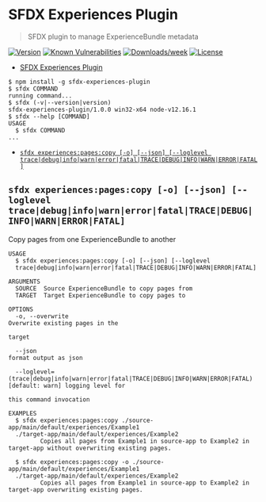 # SFDX Experiences Plugin

> SFDX plugin to manage ExperienceBundle metadata

[![Version](https://img.shields.io/npm/v/sfdx-experiences-plugin.svg)](https://npmjs.org/package/sfdx-experiences-plugin)
[![Known Vulnerabilities](https://snyk.io/test/github/georgwittberger/sfdx-experiences-plugin/badge.svg)](https://snyk.io/test/github/georgwittberger/sfdx-experiences-plugin)
[![Downloads/week](https://img.shields.io/npm/dw/sfdx-experiences-plugin.svg)](https://npmjs.org/package/sfdx-experiences-plugin)
[![License](https://img.shields.io/npm/l/sfdx-experiences-plugin.svg)](https://github.com/georgwittberger/sfdx-experiences-plugin/blob/master/package.json)

<!-- toc -->
* [SFDX Experiences Plugin](#sfdx-experiences-plugin)
<!-- tocstop -->
<!-- install -->
<!-- usage -->
```sh-session
$ npm install -g sfdx-experiences-plugin
$ sfdx COMMAND
running command...
$ sfdx (-v|--version|version)
sfdx-experiences-plugin/1.0.0 win32-x64 node-v12.16.1
$ sfdx --help [COMMAND]
USAGE
  $ sfdx COMMAND
...
```
<!-- usagestop -->
<!-- commands -->
* [`sfdx experiences:pages:copy [-o] [--json] [--loglevel trace|debug|info|warn|error|fatal|TRACE|DEBUG|INFO|WARN|ERROR|FATAL]`](#sfdx-experiencespagescopy--o---json---loglevel-tracedebuginfowarnerrorfataltracedebuginfowarnerrorfatal)

## `sfdx experiences:pages:copy [-o] [--json] [--loglevel trace|debug|info|warn|error|fatal|TRACE|DEBUG|INFO|WARN|ERROR|FATAL]`

Copy pages from one ExperienceBundle to another

```
USAGE
  $ sfdx experiences:pages:copy [-o] [--json] [--loglevel 
  trace|debug|info|warn|error|fatal|TRACE|DEBUG|INFO|WARN|ERROR|FATAL]

ARGUMENTS
  SOURCE  Source ExperienceBundle to copy pages from
  TARGET  Target ExperienceBundle to copy pages to

OPTIONS
  -o, --overwrite                                                                   Overwrite existing pages in the
                                                                                    target

  --json                                                                            format output as json

  --loglevel=(trace|debug|info|warn|error|fatal|TRACE|DEBUG|INFO|WARN|ERROR|FATAL)  [default: warn] logging level for
                                                                                    this command invocation

EXAMPLES
  $ sfdx experiences:pages:copy ./source-app/main/default/experiences/Example1 
  ./target-app/main/default/experiences/Example2
         Copies all pages from Example1 in source-app to Example2 in target-app without overwriting existing pages.
    
  $ sfdx experiences:pages:copy -o ./source-app/main/default/experiences/Example1 
  ./target-app/main/default/experiences/Example2
         Copies all pages from Example1 in source-app to Example2 in target-app overwriting existing pages.
```
<!-- commandsstop -->

